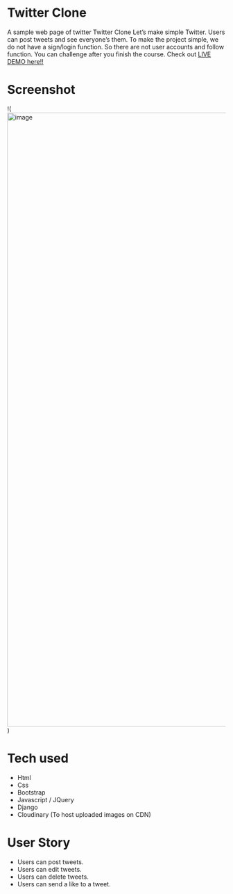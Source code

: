 # Twitter Clone
A sample web page of twitter
Twitter Clone
Let’s make simple Twitter. Users can post tweets and see everyone’s them.
To make the project simple, we do not have a sign/login function.
So there are not user accounts and follow function. You can challenge after you finish the course.
Check out [LIVE DEMO here!!](https://jitwitterclone.herokuapp.com/)
# Screenshot
!(<img width="1413" alt="image" src="https://user-images.githubusercontent.com/49615544/185538414-49a2c37c-ca77-455f-84cf-28c17a5ac2ed.png">
)
# Tech used
* Html
* Css
* Bootstrap
* Javascript / JQuery
* Django
* Cloudinary (To host uploaded images on CDN)
# User Story
* Users can post tweets.
* Users can edit tweets.
* Users can delete tweets.
* Users can send a like to a tweet.
